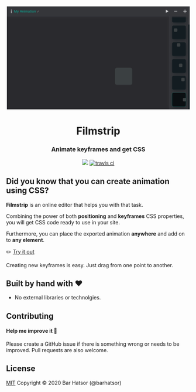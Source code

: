 <p align="center">
  <img width="500" src="scrn1.png">
</p>
<h1 align="center">Filmstrip</h1>
<p align="center">
  <h3 align="center">  
    Animate keyframes and get CSS
  </h3>
</p>
<p align="center">
  <a target='_blank' href='./LICENSE'><img src='https://img.shields.io/badge/license-MIT-blue.svg'/></a>
  <a href="https://travis-ci.com/barhatsor/filmstrip"><img src="https://travis-ci.com/barhatsor/filmstrip.svg?branch=master" alt="travis ci"></a>
</p>

## Did you know that you can create animation using CSS?

**Filmstrip** is an online editor that helps you with that task.

Combining the power of both **positioning** and **keyframes** CSS properties, you will get CSS code ready to use in your site.

Furthermore, you can place the exported animation **anywhere** and add on to **any element**.

:pencil2: [Try it out](https://filmstrip.netlify.app/)

Creating new keyframes is easy. Just drag from one point to another.

## Built by hand with :heart:
- No external libraries or technolgies.

## Contributing

#### Help me improve it :seedling:

Please create a GitHub issue if there is something wrong or needs to be improved. Pull requests are also welcome.

## License

[MIT](https://opensource.org/licenses/mit-license.php)
Copyright © 2020 Bar Hatsor (@barhatsor)
